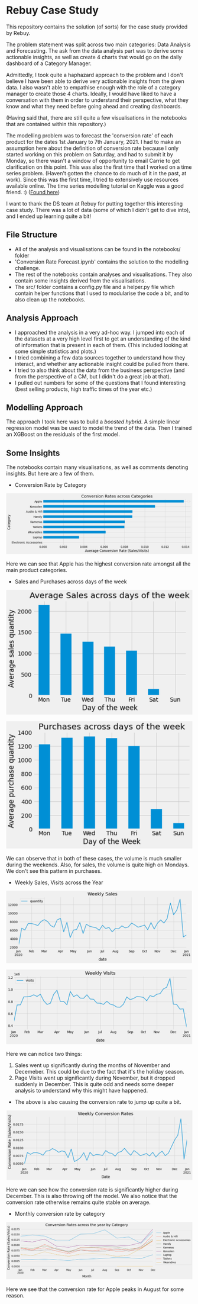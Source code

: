 # Rebuy Case Study

This repository contains the solution (of sorts) for the case study provided by Rebuy.

The problem statement was split across two main categories: Data Analysis and Forecasting. The ask from the data analysis part was to derive some actionable insights, as well as create 4 charts that would go on the daily dashboard of a Category Manager.

Admittedly, I took quite a haphazard approach to the problem and I don't believe I have been able to derive very actionable insights from the given data. I also wasn't able to empathise enough with the role of a category manager to create those 4 charts. Ideally, I would have liked to have a conversation with them in order to understand their perspective, what they know and what they need before going ahead and creating dashboards. 

(Having said that, there are still quite a few visualisations in the notebooks that are contained within this repository.)

The modelling problem was to forecast the 'conversion rate' of each product for the dates 1st January to 7th January, 2021. I had to make an assumption here about the definition of conversion rate because I only started working on this problem on Saturday, and had to submit it by Monday, so there wasn't a window of opportunity to email Carrie to get clarification on this point. 
This was also the first time that I worked on a time series problem. (Haven't gotten the chance to do much of it in the past, at work). Since this was the first time, I tried to extensively use resources available online. The time series modelling tutorial on Kaggle was a good friend. :) ([Found here](https://www.kaggle.com/learn/time-series))

I want to thank the DS team at Rebuy for putting together this interesting case study. There was a lot of data (some of which I didn't get to dive into), and I ended up learning quite a bit!

## File Structure
- All of the analysis and visualisations can be found in the notebooks/ folder
- 'Conversion Rate Forecast.ipynb' contains the solution to the modelling challenge.
- The rest of the notebooks contain analyses and visualisations. They also contain some insights derived from the visualisations. 
- The src/ folder contains a config.py file and a helper.py file which contain helper functions that I used to modularise the code a bit, and to also clean up the notebooks.

## Analysis Approach
- I approached the analysis in a very ad-hoc way. I jumped into each of the datasets at a very high level first to get an understanding of the kind of information that is present in each of them. (This included looking at some simple statistics and plots.)
- I tried combining a few data sources together to understand how they interact, and whether any actionable insight could be pulled from there. 
- I tried to also think about the data from the business perspective (and from the perspective of a CM, but I didn't do a great job at that). 
- I pulled out numbers for some of the questions that I found interesting (best selling products, high traffic times of the year etc.)

## Modelling Approach

The approach I took here was to build a *boosted hybrid*. A simple linear regression model was be used to model the trend of the data. Then I trained an XGBoost on the residuals of the first model. 

## Some Insights
The notebooks contain many visualisations, as well as comments denoting insights. But here are a few of them. 

- Conversion Rate by Category

![Conversion Rate by Category](https://github.com/samarthum/rebuy_case_study/blob/main/images/conv_rate_by_cat.PNG "Conversion Rate by Category")

 Here we can see that Apple has the highest conversion rate amongst all the main product categories.
 
- Sales and Purchases across days of the week

![Sales vs.Day of Week](https://github.com/samarthum/rebuy_case_study/blob/main/images/sales_dayofweek.PNG)

![Purchases vs.Day of Week](https://github.com/samarthum/rebuy_case_study/blob/main/images/purchases_dayofweek.PNG)

We can observe that in both of these cases, the volume is much smaller during the weekends. 
Also, for sales, the volume is quite high on Mondays. We don't see this pattern in purchases.

- Weekly Sales, Visits across the Year

![Sales across the year](https://github.com/samarthum/rebuy_case_study/blob/main/images/weekly_sales.PNG)

![Visits across the year](https://github.com/samarthum/rebuy_case_study/blob/main/images/weekly_visits.PNG)

Here we can notice two things: 
1. Sales went up significantly during the months of November and Decemeber. This could be due to the fact that it's the holiday season. 
2. Page Visits went up significantly during November, but it dropped suddenly in December. This is quite odd and needs some deeper analysis to understand why this might have happened.

- The above is also causing the conversion rate to jump up quite a bit. 

![Conversion Rate across the year](https://github.com/samarthum/rebuy_case_study/blob/main/images/weekly_conv_rate.PNG)

Here we can see how the conversion rate is significantly higher during December. This is also throwing off the model. We also notice that the conversion rate otherwise remains quite stable on average. 

- Monthly conversion rate by category

![SMonthly conv rate by cat](https://github.com/samarthum/rebuy_case_study/blob/main/images/monthly_conv_rate_by_cat.PNG)

Here we see that the conversion rate for Apple peaks in August for some reason. 
